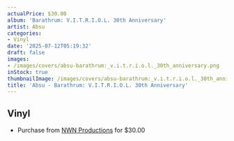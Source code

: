 ```yaml
---
actualPrice: $30.00
album: 'Barathrum: V.I.T.R.I.O.L. 30th Anniversary'
artist: Absu
categories:
- Vinyl
date: '2025-07-12T05:19:32'
draft: false
images:
- /images/covers/absu-barathrum:_v.i.t.r.i.o.l._30th_anniversary.png
inStock: true
thumbnailImage: /images/covers/absu-barathrum:_v.i.t.r.i.o.l._30th_anniversary-thumb.png
title: 'Absu - Barathrum: V.I.T.R.I.O.L. 30th Anniversary'
---
```


## Vinyl
* Purchase from [NWN Productions](http://shop.nwnprod.com/index.php?route=product/product&path=75&product_id=62554&sort=pd.name&order=ASC) for $30.00
